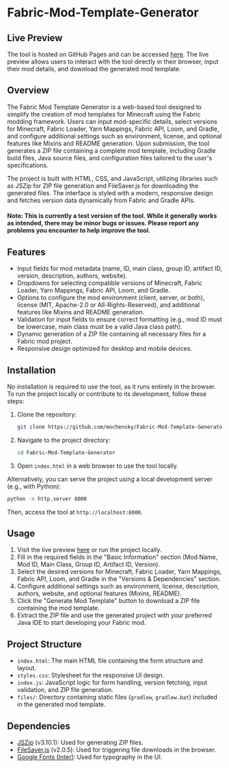 # Fabric-Mod-Template-Generator

## Live Preview

The tool is hosted on GitHub Pages and can be accessed [here](https://mochensky.github.io/Fabric-Mod-Template-Generator/). The live preview allows users to interact with the tool directly in their browser, input their mod details, and download the generated mod template.

## Overview

The Fabric Mod Template Generator is a web-based tool designed to simplify the creation of mod templates for Minecraft using the Fabric modding framework. Users can input mod-specific details, select versions for Minecraft, Fabric Loader, Yarn Mappings, Fabric API, Loom, and Gradle, and configure additional settings such as environment, license, and optional features like Mixins and README generation. Upon submission, the tool generates a ZIP file containing a complete mod template, including Gradle build files, Java source files, and configuration files tailored to the user's specifications.

The project is built with HTML, CSS, and JavaScript, utilizing libraries such as JSZip for ZIP file generation and FileSaver.js for downloading the generated files. The interface is styled with a modern, responsive design and fetches version data dynamically from Fabric and Gradle APIs.

#### Note: This is currently a test version of the tool. While it generally works as intended, there may be minor bugs or issues. Please report any problems you encounter to help improve the tool.

## Features

- Input fields for mod metadata (name, ID, main class, group ID, artifact ID, version, description, authors, website).
- Dropdowns for selecting compatible versions of Minecraft, Fabric Loader, Yarn Mappings, Fabric API, Loom, and Gradle.
- Options to configure the mod environment (client, server, or both), license (MIT, Apache-2.0 or All-Rights-Reserved), and additional features like Mixins and README generation.
- Validation for input fields to ensure correct formatting (e.g., mod ID must be lowercase, main class must be a valid Java class path).
- Dynamic generation of a ZIP file containing all necessary files for a Fabric mod project.
- Responsive design optimized for desktop and mobile devices.

## Installation

No installation is required to use the tool, as it runs entirely in the browser. To run the project locally or contribute to its development, follow these steps:

1. Clone the repository:
   ```bash
   git clone https://github.com/mochensky/Fabric-Mod-Template-Generator.git
   ```
2. Navigate to the project directory:
   ```bash
   cd Fabric-Mod-Template-Generator
   ```
3. Open `index.html` in a web browser to use the tool locally.

Alternatively, you can serve the project using a local development server (e.g., with Python):
   ```bash
   python -m http.server 8000
   ```
Then, access the tool at `http://localhost:8000`.

## Usage

1. Visit the live preview [here](https://mochensky.github.io/Fabric-Mod-Template-Generator/) or run the project locally.
2. Fill in the required fields in the "Basic Information" section (Mod Name, Mod ID, Main Class, Group ID, Artifact ID, Version).
3. Select the desired versions for Minecraft, Fabric Loader, Yarn Mappings, Fabric API, Loom, and Gradle in the "Versions & Dependencies" section.
4. Configure additional settings such as environment, license, description, authors, website, and optional features (Mixins, README).
5. Click the "Generate Mod Template" button to download a ZIP file containing the mod template.
6. Extract the ZIP file and use the generated project with your preferred Java IDE to start developing your Fabric mod.

## Project Structure

- `index.html`: The main HTML file containing the form structure and layout.
- `styles.css`: Stylesheet for the responsive UI design.
- `index.js`: JavaScript logic for form handling, version fetching, input validation, and ZIP file generation.
- `files/`: Directory containing static files (`gradlew`, `gradlew.bat`) included in the generated mod template.

## Dependencies

- [JSZip](https://stuk.github.io/jszip/) (v3.10.1): Used for generating ZIP files.
- [FileSaver.js](https://github.com/eligrey/FileSaver.js/) (v2.0.5): Used for triggering file downloads in the browser.
- [Google Fonts (Inter)](https://fonts.google.com/specimen/Inter): Used for typography in the UI.
